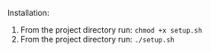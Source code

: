 Installation:
1. From the project directory run:
```chmod +x setup.sh```
2. From the project directory run: 
```./setup.sh```
